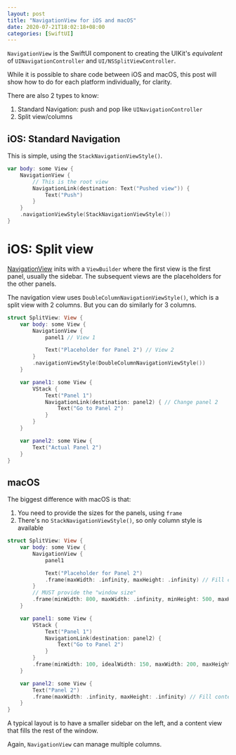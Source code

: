 ```yaml
---
layout: post
title: "NavigationView for iOS and macOS"
date: 2020-07-21T18:02:18+08:00
categories: [SwiftUI]
---
```


`NavigationView` is the SwiftUI component to creating the UIKit's _equivalent_ of `UINavigationController` and `UI/NSSplitViewController`.

While it is possible to share code between iOS and macOS, this post will show how to do for each platform individually, for clarity.

There are also 2 types to know:

1. Standard Navigation: push and pop like `UINavigationController`
2. Split view/columns

## iOS: Standard Navigation

This is simple, using the `StackNavigationViewStyle()`.

```swift
var body: some View {
    NavigationView {
        // This is the root view
        NavigationLink(destination: Text("Pushed view")) {
            Text("Push")
        }
    }
    .navigationViewStyle(StackNavigationViewStyle())
}
```

# iOS: Split view

[NavigationView](https://developer.apple.com/documentation/swiftui/navigationview) inits with a `ViewBuilder` where the first view is the first panel, usually the sidebar. The subsequent views are the placeholders for the other panels.

The navigation view uses `DoubleColumnNavigationViewStyle()`, which is a split view with 2 columns. But you can do similarly for 3 columns.

```swift
struct SplitView: View {
    var body: some View {
        NavigationView {
            panel1 // View 1

            Text("Placeholder for Panel 2") // View 2
        }
        .navigationViewStyle(DoubleColumnNavigationViewStyle())
    }

    var panel1: some View {
        VStack {
            Text("Panel 1")
            NavigationLink(destination: panel2) { // Change panel 2
                Text("Go to Panel 2")
            }
        }
    }

    var panel2: some View {
        Text("Actual Panel 2")
    }
}
```

## macOS

The biggest difference with macOS is that:

1. You need to provide the sizes for the panels, using `frame`
2. There's no `StackNavigationViewStyle()`, so only column style is available

```swift
struct SplitView: View {
    var body: some View {
        NavigationView {
            panel1

            Text("Placeholder for Panel 2")
            .frame(maxWidth: .infinity, maxHeight: .infinity) // Fill content view
        }
        // MUST provide the "window size"
        .frame(minWidth: 800, maxWidth: .infinity, minHeight: 500, maxHeight: .infinity)
    }

    var panel1: some View {
        VStack {
            Text("Panel 1")
            NavigationLink(destination: panel2) {
                Text("Go to Panel 2")
            }
        }
        .frame(minWidth: 100, idealWidth: 150, maxWidth: 200, maxHeight: .infinity) // Sidebar width
    }

    var panel2: some View {
        Text("Panel 2")
        .frame(maxWidth: .infinity, maxHeight: .infinity) // Fill content view
    }
}
```

A typical layout is to have a smaller sidebar on the left, and a content view that fills the rest of the window.

Again, `NavigationView` can manage multiple columns.

